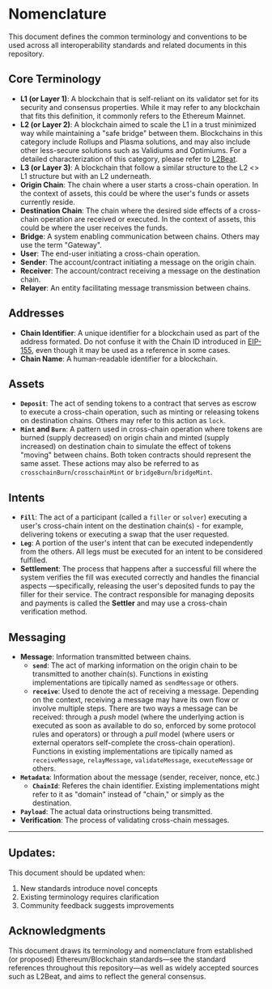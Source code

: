 # Nomenclature

This document defines the common terminology and conventions to be used across all interoperability standards and related documents in this repository.

## Core Terminology

- **L1 (or Layer 1)**: A blockchain that is self-reliant on its validator set for its security and consensus properties. While it may refer to any blockchain that fits this definition, it commonly refers to the Ethereum Mainnet.
- **L2 (or Layer 2)**: A blockchain aimed to scale the L1 in a trust minimized way  while maintaining a "safe bridge" between them. Blockchains in this category include Rollups and Plasma solutions, and may also include other less-secure solutions such as Validiums and Optimiums. For a detailed characterization of this category, please refer to [L2Beat](https://l2beat.com/).
- **L3 (or Layer 3)**: A blockchain that follow a similar structure to the L2 <> L1 structure but with an L2 underneath.
- **Origin Chain**: The chain where a user starts a cross-chain operation. In the context of assets, this could be where the user's funds or assets currently reside.
- **Destination Chain**: The chain where the desired side effects of a cross-chain operation are received or executed. In the context of assets, this could be where the user receives the funds.
- **Bridge**: A system enabling communication between chains. Others may use the term "Gateway".
- **User**: The end-user initiating a cross-chain operation.
- **Sender**: The account/contract initiating a message on the origin chain.
- **Receiver**: The account/contract receiving a message on the destination chain.
- **Relayer**: An entity facilitating message transmission between chains.


## Addresses

- **Chain Identifier**: A unique identifier for a blockchain used as part of the address formated. Do not confuse it with the Chain ID introduced in [EIP-155](https://github.com/ethereum/EIPs/blob/master/EIPS/eip-155.md), even though it may be used as a reference in some cases.
- **Chain Name**: A human-readable identifier for a blockchain.

## Assets

- **`Deposit`**:  The act of sending tokens to a contract that serves as escrow to execute a cross-chain operation, such as minting or releasing tokens on destination chains. Others may refer to this action as `lock`.
- **`Mint` and `Burn`**: A pattern used in cross-chain operation where tokens are burned (supply decreased) on origin chain and minted (supply increased) on destination chain to simulate the effect of tokens "moving" between chains. Both token contracts should represent the same asset. These actions may also be referred to as `crosschainBurn`/`crosschainMint` or `bridgeBurn`/`bridgeMint`.

## Intents

- **`Fill`**: The act of a participant (called a `filler` or `solver`) executing a user's cross-chain intent on the destination chain(s) - for example, delivering tokens or executing a swap that the user requested.
- **`Leg`**: A portion of the user's intent that can be executed independently from the others. All legs must be executed for an intent to be considered fulfilled.
- **Settlement**: The process that happens after a successful fill where the system verifies the fill was executed correctly and handles the financial aspects —specifically, releasing the user's deposited funds to pay the filler for their service. The contract responsible for managing deposits and payments is called the **Settler** and may use a cross-chain verification method.

## Messaging

- **Message**: Information transmitted between chains.
  - **`send`**: The act of marking information on the origin chain to be transmitted to another chain(s). Functions in existing implementations are tipically named as `sendMessage` or others.
  - **`receive`**: Used to denote the act of receiving a message. Depending on the context, receiving a message may have its own flow or involve multiple steps. There are two ways a message can be received: through a _push_ model (where the underlying action is executed as soon as available to do so, enforced by some protocol rules and operators) or through a _pull_ model (where users or external operators self-complete the cross-chain operation). Functions in existing implementations are tipically named as `receiveMessage`, `relayMessage`, `validateMessage`, `executeMessage` or others.
- **`Metadata`**: Information about the message (sender, receiver, nonce, etc.)
  - **`ChainId`**: Referes the chain identifier. Existing implementations might refer to it as "domain" instead of "chain," or simply as the destination.
- **`Payload`**: The actual data orinstructions being transmitted.
- **Verification**: The process of validating cross-chain messages.
 


---



## Updates:

This document should be updated when:
1. New standards introduce novel concepts
2. Existing terminology requires clarification
3. Community feedback suggests improvements

## Acknowledgments

This document draws its terminology and nomenclature from established (or proposed) Ethereum/Blockchain standards—see the standard references throughout this repository—as well as widely accepted sources such as L2Beat, and aims to reflect the general consensus.

